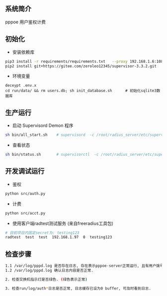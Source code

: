 ## 系统简介
pppoe 用户鉴权计费


## 初始化

- 安装依赖库
``` bash
pip3 install -r requirements/requirements.txt   --proxy 192.168.1.6:1080
pip2 install git+https://gitee.com/zeroleo12345/supervisor-3.3.2.git        # 安装supervisor
```


- 环境变量
```
deceypt .env.x
cd run/data/ && rm users.db; sh init_database.sh      # 初始化sqlite3数据库
```


## 生产运行
- 启动 Supervisord Demon 程序
``` bash
sh bin/all_start.sh    # supervisord  -c /root/radius_server/etc/supervisord.ini
```


- 查看状态
``` bash
sh bin/status.sh       # supervisorctl  -c /root/radius_server/etc/supervisord.ini status
```


## 开发调试运行
- 鉴权
``` bash
python src/auth.py
```


- 计费
``` bash
python src/acct.py
```


- 使用客户端radtest测试服务 (来自freeradius工具包)
``` bash
# 目前项目内固定secret为: testing123
radtest  test  test  192.168.1.97  0  testing123
```


## 检查步骤
``` bash
1.1 /var/log/pppd.log 是否存在日志, 存在表示pppoe-server正常运行, 且有用户拨号.
1.2 /var/log/pppd.log 确认日志内容是否正常.

2. 检查交换机指示灯是否绿色. (绿色表示正常)

3. 检查run/log/auth*日志是否正常, 日志缓存已设为0 buffer, 可及时看到日志.
```

